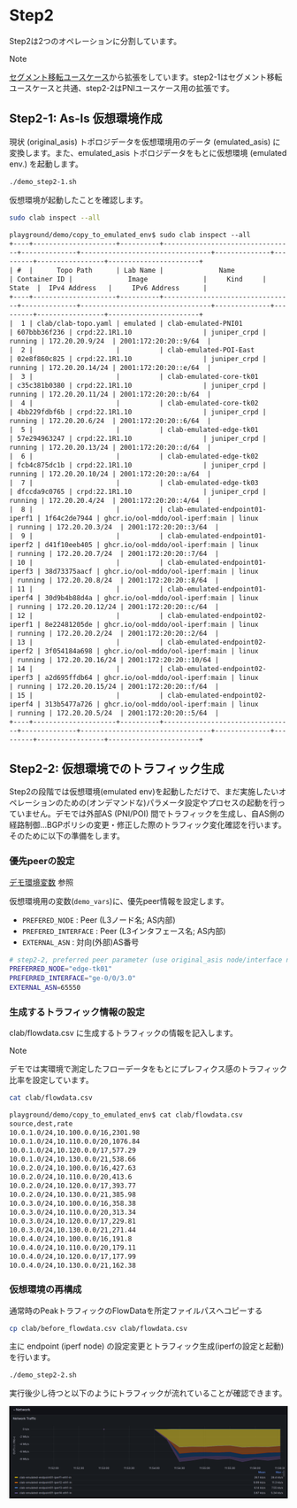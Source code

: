 # Step2
Step2は2つのオペレーションに分割しています。

> [!NOTE]
> [セグメント移転ユースケース](../move_seg/introduction.md)から拡張をしています。step2-1はセグメント移転ユースケースと共通、step2-2はPNIユースケース用の拡張です。

## Step2-1: **As-Is 仮想環境作成**

現状 (original_asis) トポロジデータを仮想環境用のデータ (emulated_asis) に変換します。また、emulated_asis トポロジデータをもとに仮想環境 (emulated env.) を起動します。

```bash
./demo_step2-1.sh
```

仮想環境が起動したことを確認します。

```bash
sudo clab inspect --all
```

```
playground/demo/copy_to_emulated_env$ sudo clab inspect --all
+----+---------------------+----------+---------------------------------+--------------+---------------------------------+--------------+---------+-----------------+-----------------------+
| #  |      Topo Path      | Lab Name |              Name               | Container ID |              Image              |     Kind     |  State  |  IPv4 Address   |     IPv6 Address      |
+----+---------------------+----------+---------------------------------+--------------+---------------------------------+--------------+---------+-----------------+-----------------------+
|  1 | clab/clab-topo.yaml | emulated | clab-emulated-PNI01             | 607bbb36f236 | crpd:22.1R1.10                  | juniper_crpd | running | 172.20.20.9/24  | 2001:172:20:20::9/64  |
|  2 |                     |          | clab-emulated-POI-East          | 02e8f860c825 | crpd:22.1R1.10                  | juniper_crpd | running | 172.20.20.14/24 | 2001:172:20:20::e/64  |
|  3 |                     |          | clab-emulated-core-tk01         | c35c381b0380 | crpd:22.1R1.10                  | juniper_crpd | running | 172.20.20.11/24 | 2001:172:20:20::b/64  |
|  4 |                     |          | clab-emulated-core-tk02         | 4bb229fdbf6b | crpd:22.1R1.10                  | juniper_crpd | running | 172.20.20.6/24  | 2001:172:20:20::6/64  |
|  5 |                     |          | clab-emulated-edge-tk01         | 57e294963247 | crpd:22.1R1.10                  | juniper_crpd | running | 172.20.20.13/24 | 2001:172:20:20::d/64  |
|  6 |                     |          | clab-emulated-edge-tk02         | fcb4c875dc1b | crpd:22.1R1.10                  | juniper_crpd | running | 172.20.20.10/24 | 2001:172:20:20::a/64  |
|  7 |                     |          | clab-emulated-edge-tk03         | dfccda9c0765 | crpd:22.1R1.10                  | juniper_crpd | running | 172.20.20.4/24  | 2001:172:20:20::4/64  |
|  8 |                     |          | clab-emulated-endpoint01-iperf1 | 1f64c2de7944 | ghcr.io/ool-mddo/ool-iperf:main | linux        | running | 172.20.20.3/24  | 2001:172:20:20::3/64  |
|  9 |                     |          | clab-emulated-endpoint01-iperf2 | d41f10eeb405 | ghcr.io/ool-mddo/ool-iperf:main | linux        | running | 172.20.20.7/24  | 2001:172:20:20::7/64  |
| 10 |                     |          | clab-emulated-endpoint01-iperf3 | 38d73375aacf | ghcr.io/ool-mddo/ool-iperf:main | linux        | running | 172.20.20.8/24  | 2001:172:20:20::8/64  |
| 11 |                     |          | clab-emulated-endpoint01-iperf4 | 30d9b4b88d4a | ghcr.io/ool-mddo/ool-iperf:main | linux        | running | 172.20.20.12/24 | 2001:172:20:20::c/64  |
| 12 |                     |          | clab-emulated-endpoint02-iperf1 | 8e22481205de | ghcr.io/ool-mddo/ool-iperf:main | linux        | running | 172.20.20.2/24  | 2001:172:20:20::2/64  |
| 13 |                     |          | clab-emulated-endpoint02-iperf2 | 3f054184a698 | ghcr.io/ool-mddo/ool-iperf:main | linux        | running | 172.20.20.16/24 | 2001:172:20:20::10/64 |
| 14 |                     |          | clab-emulated-endpoint02-iperf3 | a2d695ffdb64 | ghcr.io/ool-mddo/ool-iperf:main | linux        | running | 172.20.20.15/24 | 2001:172:20:20::f/64  |
| 15 |                     |          | clab-emulated-endpoint02-iperf4 | 313b5477a726 | ghcr.io/ool-mddo/ool-iperf:main | linux        | running | 172.20.20.5/24  | 2001:172:20:20::5/64  |
+----+---------------------+----------+---------------------------------+--------------+---------------------------------+--------------+---------+-----------------+-----------------------+
```

## Step2-2: 仮想環境でのトラフィック生成

Step2の段階では仮想環境(emulated env)を起動しただけで、まだ実施したいオペレーションのための(オンデマンドな)パラメータ設定やプロセスの起動を行っていません。デモでは外部AS (PNI/POI) 間でトラフィックを生成し、自AS側の経路制御…BGPポリシの変更・修正した際のトラフィック変化確認を行います。そのために以下の準備をします。

### 優先peerの設定

[デモ環境変数](https://www.notion.so/ec6f52c53adc446f827aea81ce610791?pvs=21) 参照

仮想環境用の変数(`demo_vars`)に、優先peer情報を設定します。

- `PREFERED_NODE` : Peer (L3ノード名; AS内部)
- `PREFERED_INTERFACE` : Peer (L3インタフェース名; AS内部)
- `EXTERNAL_ASN` : 対向(外部)AS番号

```bash
# step2-2, preferred peer parameter (use original_asis node/interface name)
PREFERRED_NODE="edge-tk01"
PREFERRED_INTERFACE="ge-0/0/3.0"
EXTERNAL_ASN=65550
```

### 生成するトラフィック情報の設定

clab/flowdata.csv に生成するトラフィックの情報を記入します。

> [!NOTE]
> デモでは実環境で測定したフローデータをもとにプレフィクス感のトラフィック比率を設定しています。

```bash
cat clab/flowdata.csv
```
```
playground/demo/copy_to_emulated_env$ cat clab/flowdata.csv
source,dest,rate
10.0.1.0/24,10.100.0.0/16,2301.98
10.0.1.0/24,10.110.0.0/20,1076.84
10.0.1.0/24,10.120.0.0/17,577.29
10.0.1.0/24,10.130.0.0/21,538.66
10.0.2.0/24,10.100.0.0/16,427.63
10.0.2.0/24,10.110.0.0/20,413.6
10.0.2.0/24,10.120.0.0/17,393.77
10.0.2.0/24,10.130.0.0/21,385.98
10.0.3.0/24,10.100.0.0/16,358.38
10.0.3.0/24,10.110.0.0/20,313.34
10.0.3.0/24,10.120.0.0/17,229.81
10.0.3.0/24,10.130.0.0/21,271.44
10.0.4.0/24,10.100.0.0/16,191.8
10.0.4.0/24,10.110.0.0/20,179.11
10.0.4.0/24,10.120.0.0/17,177.99
10.0.4.0/24,10.130.0.0/21,162.38
```

### 仮想環境の再構成

通常時のPeakトラフィックのFlowDataを所定ファイルパスへコピーする

```bash
cp clab/before_flowdata.csv clab/flowdata.csv
```

主に endpoint (iperf node) の設定変更とトラフィック生成(iperfの設定と起動)を行います。

```bash
./demo_step2-2.sh
```

実行後少し待つと以下のようにトラフィックが流れていることが確認できます。

![grafana initial traffic](fig/grafana_initial_traffic.png)
